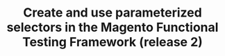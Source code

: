 ---
layout: default
group: mftf
title: Create and use parameterized selectors in the Magento Functional Testing Framework (release 2)
version: 2.3
github_link: magento-functional-testing-framework/release-2/section/parameterized-selectors.md
functional_areas:
 - Testing
---